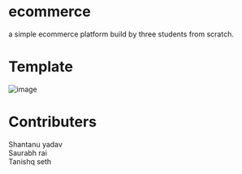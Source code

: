 # ecommerce
a simple ecommerce platform build by three students from scratch.

# Template
![image](https://github.com/metaXproject/ecommerce/assets/66154475/e01076d2-d4f8-416b-aaa7-454f24e77402)

# Contributers
Shantanu yadav<br/>
Saurabh rai<br/>
Tanishq seth
